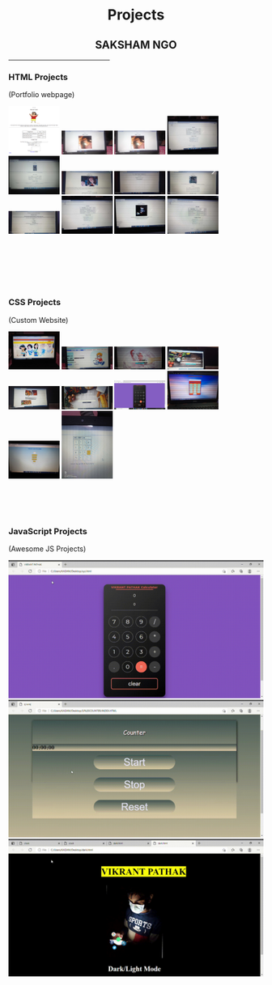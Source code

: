 <h1 align="center"><b>Projects</b></h1>

<h2 align="center"><b>SAKSHAM NGO</b></h2>
<hr width="200px">

<h3>HTML Projects</h3>
<p>(Portfolio webpage)</p>
<p fload="left">
    <img src="html-projects/practice-portfolio-html.png" width=20%>
    <img src="html-projects/2.jpg" width=20%>
    <img src="html-projects/2.jpg" width=20%>
    <img src="html-projects/11.jpg" width=20%>
    <img src="html-projects/3.jpg" width=20%>
    <img src="html-projects/4.jpg" width=20%>
    <img src="html-projects/5.jpg" width=20%>
    <img src="html-projects/6.jpg" width=20%>
    <img src="html-projects/7.jpg" width=20%>
    <img src="html-projects/8.jpg" width=20%>
    <img src="html-projects/9.jpg" width=20%>
    <img src="html-projects/10.jpg" width=20%>
</p>
    <br>
    <br>
    <br>
    <br>
    <br>

<h3>CSS Projects</h3>
<p>(Custom Website)</p>
    <img src="css-project/1.jpg" width=20%>
    <img src="css-project/2.jpg" width=20%>
    <img src="css-project/4.jpg" width=20%>
    <img src="css-project/6.jpg" width=20%>
    <img src="css-project/7.jpg" width=20%>
    <img src="css-project/8.jpg" width=20%>
    <img src="css-project/9.png" width=20%>
    <img src="css-project/12.jpg" width=20%>
    <img src="css-project/11.jpg" width=20%>
    <img src="css-project/10.jpg" width=20%>
    <br>
    <br>
    <br>
    <br>
    <br>

<h3>JavaScript Projects</h3>
<p>(Awesome JS Projects)</p>
    <img src="project-video/video-01.gif">
    <img src="project-video/video-02.gif">
    <img src="project-video/video-03.gif">
    <br>
    <br>
    <br>
    <br>
    <br>
    

